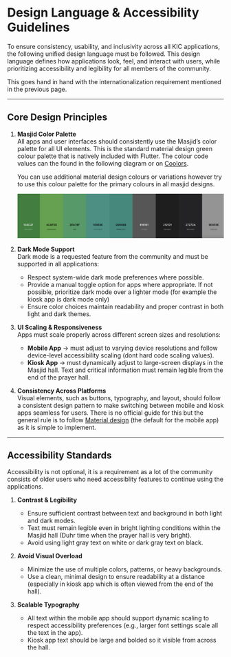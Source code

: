 # Design Language & Accessibility Guidelines

To ensure consistency, usability, and inclusivity across all KIC applications, the following unified design language must be followed. This design language defines how applications look, feel, and interact with users, while prioritizing accessibility and legibility for all members of the community.

This goes hand in hand with the internationalization requirement mentioned in the previous page.

---

## Core Design Principles

1. **Masjid Color Palette**  
   All apps and user interfaces should consistently use the Masjid’s color palette for all UI elements. This is the standard material design green colour palette that is natively included with Flutter. The colour code values can the found in the following diagram or on [Coolors](https://coolors.co/128c3f-4caf50-2ea76f-109e8e-009688-616161-212121-27272a-9e9e9e).

    You can use additional material design colours or variations however try to use this colour palette for the primary colours in all masjid designs.

    ![Colour Palette](../assets/color-palette.png)

2. **Dark Mode Support**  
   Dark mode is a requested feature from the community and must be supported in all applications:
    - Respect system-wide dark mode preferences where possible.  
    - Provide a manual toggle option for apps where appropriate. If not possible, prioritize dark mode over a lighter mode (for example the kiosk app is dark mode only)
    - Ensure color choices maintain readability and proper contrast in both light and dark themes.

3. **UI Scaling & Responsiveness**  
   Apps must scale properly across different screen sizes and resolutions:
    - **Mobile App** → must adjust to varying device resolutions and follow device-level accessibility scaling (dont hard code scaling values).  
    - **Kiosk App** → must dynamically adjust to large-screen displays in the Masjid hall. Text and critical information must remain legible from the end of the prayer hall.  

4. **Consistency Across Platforms**  
   Visual elements, such as buttons, typography, and layout, should follow a consistent design pattern to make switching between mobile and kiosk apps seamless for users. There is no official guide for this but the general rule is to follow [Material design](https://m3.material.io/) (the default for the mobile app) as it is simple to implement.

---

## Accessibility Standards

Accessibility is not optional, it is a requirement as a lot of the community consists of older users who need accessiblity features to continue using the applications.

1. **Contrast & Legibility**
    - Ensure sufficient contrast between text and background in both light and dark modes.  
    - Text must remain legible even in bright lighting conditions within the Masjid hall (Duhr time when the prayer hall is very bright).  
    - Avoid using light gray text on white or dark gray text on black.  

2. **Avoid Visual Overload**
    - Minimize the use of multiple colors, patterns, or heavy backgrounds.
    - Use a clean, minimal design to ensure readability at a distance (especially in kiosk app which is often viewed from the end of the hall).  

3. **Scalable Typography**
    - All text within the mobile app should support dynamic scaling to respect accessibility preferences (e.g., larger font settings scale all the text in the app).  
    - Kiosk app text should be large and bolded so it visible from across the hall.
